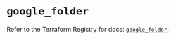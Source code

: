 # `google_folder`

Refer to the Terraform Registry for docs: [`google_folder`](https://registry.terraform.io/providers/hashicorp/google-beta/6.31.0/docs/resources/google_folder).
